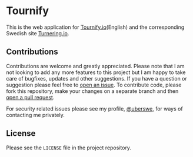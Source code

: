 # Tournify

This is the web application for [Tournify.io](https://tournify.io)(English) and the corresponding Swedish site [Turnering.io](https://turnering.io).

## Contributions

Contributions are welcome and greatly appreciated. Please note that I am not looking to add any more features to this project but I am happy to take care of bugfixes, updates and other suggestions. If you have a question or suggestion please feel free to [open an issue](https://github.com/tournify/web/issues/new). To contribute code, please fork this repository, make your changes on a separate branch and then [open a pull request](https://github.com/tournify/web/compare).

For security related issues please see my profile, [@uberswe](https://github.com/uberswe), for ways of contacting me privately. 

## License

Please see the `LICENSE` file in the project repository.